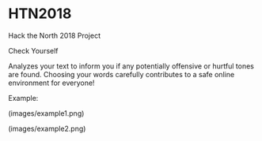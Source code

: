 # HTN2018
Hack the North 2018 Project

Check Yourself

Analyzes your text to inform you if any potentially offensive or hurtful tones are found. Choosing your words carefully contributes to a safe online environment for everyone!

Example:

(images/example1.png)

(images/example2.png)